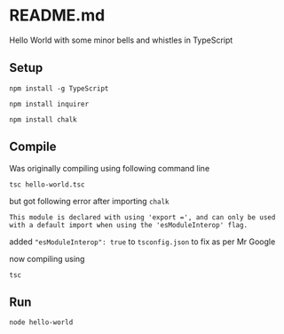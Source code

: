 # README.md

Hello World with some minor bells and whistles in TypeScript

## Setup

```console
npm install -g TypeScript
```

```console
npm install inquirer
```

```console
npm install chalk
```

## Compile

Was originally compiling using following command line

```console
tsc hello-world.tsc
```

but got following error after importing ```chalk```

```console
This module is declared with using 'export =', and can only be used with a default import when using the 'esModuleInterop' flag.
```

added ```"esModuleInterop": true``` to ```tsconfig.json``` to fix as per Mr Google

now compiling using

```console
tsc
```


## Run

```console
node hello-world
```
